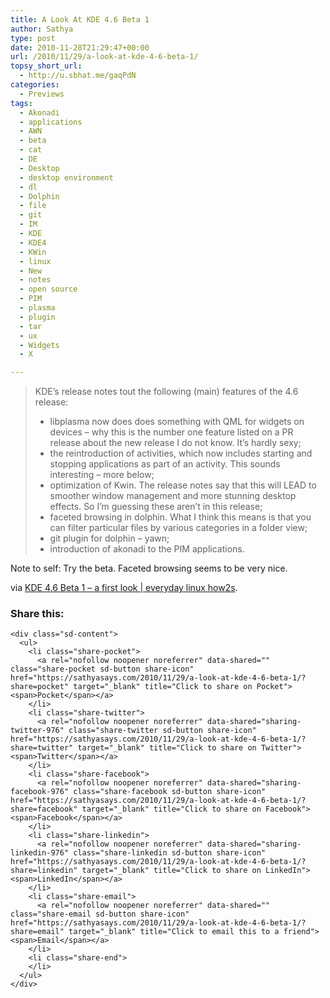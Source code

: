 ```yaml
---
title: A Look At KDE 4.6 Beta 1
author: Sathya
type: post
date: 2010-11-28T21:29:47+00:00
url: /2010/11/29/a-look-at-kde-4-6-beta-1/
topsy_short_url:
  - http://u.sbhat.me/gaqPdN
categories:
  - Previews
tags:
  - Akonadi
  - applications
  - AWN
  - beta
  - cat
  - DE
  - Desktop
  - desktop environment
  - dl
  - Dolphin
  - file
  - git
  - IM
  - KDE
  - KDE4
  - KWin
  - linux
  - New
  - notes
  - open source
  - PIM
  - plasma
  - plugin
  - tar
  - ux
  - Widgets
  - X

---
```

> KDE’s release notes tout the following (main) features of the 4.6 release:
> 
>   * libplasma now does does something with QML for widgets on devices – why this is the number one feature listed on a PR release about the new release I do not know. It’s hardly sexy;
>   * the reintroduction of activities, which now includes starting and stopping applications as part of an activity. This sounds interesting – more below;
>   * optimization of Kwin. The release notes say that this will LEAD to smoother window management and more stunning desktop effects. So I’m guessing these aren’t in this release;
>   * faceted browsing in dolphin. What I think this means is that you can filter particular files by various categories in a folder view;
>   * git plugin for dolphin – yawn;
>   * introduction of akonadi to the PIM applications.

Note to self: Try the beta. Faceted browsing seems to be very nice.

via [KDE 4.6 Beta 1 – a first look | everyday linux how2s][1].

<div class="sharedaddy sd-sharing-enabled">
  <div class="robots-nocontent sd-block sd-social sd-social-icon-text sd-sharing">
    <h3 class="sd-title">
      Share this:
    </h3>
    
    <div class="sd-content">
      <ul>
        <li class="share-pocket">
          <a rel="nofollow noopener noreferrer" data-shared="" class="share-pocket sd-button share-icon" href="https://sathyasays.com/2010/11/29/a-look-at-kde-4-6-beta-1/?share=pocket" target="_blank" title="Click to share on Pocket"><span>Pocket</span></a>
        </li>
        <li class="share-twitter">
          <a rel="nofollow noopener noreferrer" data-shared="sharing-twitter-976" class="share-twitter sd-button share-icon" href="https://sathyasays.com/2010/11/29/a-look-at-kde-4-6-beta-1/?share=twitter" target="_blank" title="Click to share on Twitter"><span>Twitter</span></a>
        </li>
        <li class="share-facebook">
          <a rel="nofollow noopener noreferrer" data-shared="sharing-facebook-976" class="share-facebook sd-button share-icon" href="https://sathyasays.com/2010/11/29/a-look-at-kde-4-6-beta-1/?share=facebook" target="_blank" title="Click to share on Facebook"><span>Facebook</span></a>
        </li>
        <li class="share-linkedin">
          <a rel="nofollow noopener noreferrer" data-shared="sharing-linkedin-976" class="share-linkedin sd-button share-icon" href="https://sathyasays.com/2010/11/29/a-look-at-kde-4-6-beta-1/?share=linkedin" target="_blank" title="Click to share on LinkedIn"><span>LinkedIn</span></a>
        </li>
        <li class="share-email">
          <a rel="nofollow noopener noreferrer" data-shared="" class="share-email sd-button share-icon" href="https://sathyasays.com/2010/11/29/a-look-at-kde-4-6-beta-1/?share=email" target="_blank" title="Click to email this to a friend"><span>Email</span></a>
        </li>
        <li class="share-end">
        </li>
      </ul>
    </div>
  </div>
</div>

 [1]: http://everydaylht.com/2010/11/26/kde-4-6-beta-1-a-first-look/